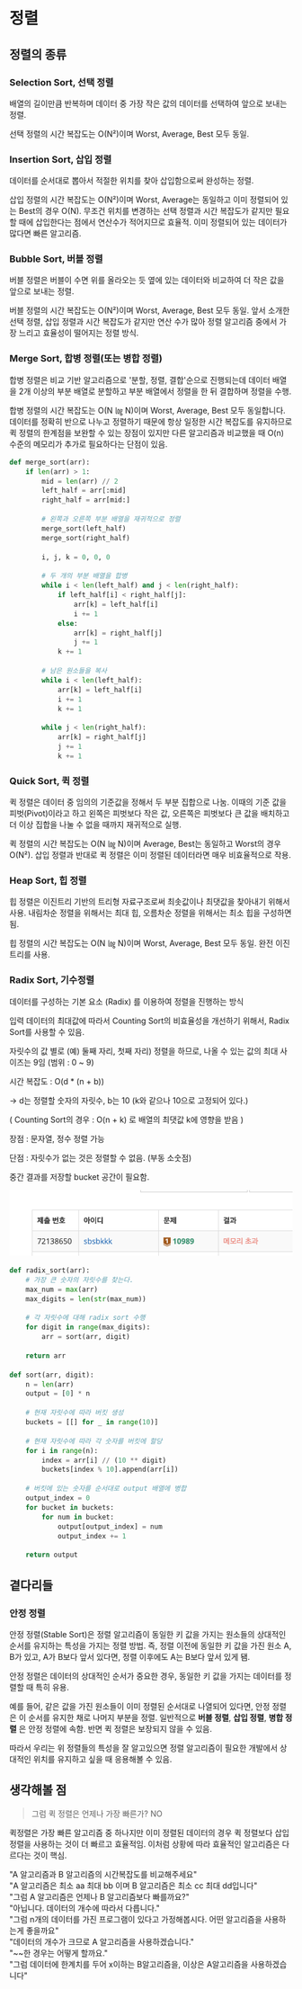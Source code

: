 # 정렬

## 정렬의 종류
### Selection Sort, 선택 정렬
배열의 길이만큼 반복하며 데이터 중 가장 작은 값의 데이터를 선택하여 앞으로 보내는 정렬.  

선택 정렬의 시간 복잡도는 O(N²)이며 Worst, Average, Best 모두 동일.

### Insertion Sort, 삽입 정렬
데이터를 순서대로 뽑아서 적절한 위치를 찾아 삽입함으로써 완성하는 정렬.  

삽입 정렬의 시간 복잡도는 O(N²)이며 Worst, Average는 동일하고 이미 정렬되어 있는 Best의 경우 O(N). 무조건 위치를 변경하는 선택 정렬과 시간 복잡도가 같지만 필요할 때에 삽입한다는 점에서 연산수가 적어지므로 효율적. 이미 정렬되어 있는 데이터가 많다면 빠른 알고리즘.

### Bubble Sort, 버블 정렬
버블 정렬은 버블이 수면 위를 올라오는 듯 옆에 있는 데이터와 비교하여 더 작은 값을 앞으로 보내는 정렬.  

버블 정렬의 시간 복잡도는 O(N²)이며 Worst, Average, Best 모두 동일. 앞서 소개한 선택 정렬, 삽입 정렬과 시간 복잡도가 같지만 연산 수가 많아 정렬 알고리즘 중에서 가장 느리고 효율성이 떨어지는 정렬 방식.

### Merge Sort, 합병 정렬(또는 병합 정렬)
합병 정렬은 비교 기반 알고리즘으로 '분할, 정렬, 결합'순으로 진행되는데 데이터 배열을 2개 이상의 부분 배열로 분할하고 부분 배열에서 정렬을 한 뒤 결합하며 정렬을 수행.

합병 정렬의 시간 복잡도는 O(N ㏒ N)이며 Worst, Average, Best 모두 동일합니다. 데이터를 정확히 반으로 나누고 정렬하기 때문에 항상 일정한 시간 복잡도를 유지하므로 퀵 정렬의 한계점을 보완할 수 있는 장점이 있지만 다른 알고리즘과 비교했을 때 O(n) 수준의 메모리가 추가로 필요하다는 단점이 있음.

```py
def merge_sort(arr):
    if len(arr) > 1:
        mid = len(arr) // 2
        left_half = arr[:mid]
        right_half = arr[mid:]

        # 왼쪽과 오른쪽 부분 배열을 재귀적으로 정렬
        merge_sort(left_half)
        merge_sort(right_half)

        i, j, k = 0, 0, 0

        # 두 개의 부분 배열을 합병
        while i < len(left_half) and j < len(right_half):
            if left_half[i] < right_half[j]:
                arr[k] = left_half[i]
                i += 1
            else:
                arr[k] = right_half[j]
                j += 1
            k += 1

        # 남은 원소들을 복사
        while i < len(left_half):
            arr[k] = left_half[i]
            i += 1
            k += 1

        while j < len(right_half):
            arr[k] = right_half[j]
            j += 1
            k += 1
```


### Quick Sort, 퀵 정렬
퀵 정렬은 데이터 중 임의의 기준값을 정해서 두 부분 집합으로 나눔. 이때의 기준 값을 피벗(Pivot)이라고 하고 왼쪽은 피벗보다 작은 값, 오른쪽은 피벗보다 큰 값을 배치하고 더 이상 집합을 나눌 수 없을 때까지 재귀적으로 실행.

퀵 정렬의 시간 복잡도는 O(N ㏒ N)이며 Average, Best는 동일하고 Worst의 경우 O(N²). 삽입 정렬과 반대로 퀵 정렬은 이미 정렬된 데이터라면 매우 비효율적으로 작용.

### Heap Sort, 힙 정렬 

힙 정렬은 이진트리 기반의 트리형 자료구조로써 최솟값이나 최댓값을 찾아내기 위해서 사용. 내림차순 정렬을 위해서는 최대 힙, 오름차순 정렬을 위해서는 최소 힙을 구성하면 됨.

힙 정렬의 시간 복잡도는 O(N ㏒ N)이며 Worst, Average, Best 모두 동일. 완전 이진트리를 사용.

### Radix Sort, 기수정렬
데이터를 구성하는 기본 요소 (Radix) 를 이용하여 정렬을 진행하는 방식

입력 데이터의 최대값에 따라서 Counting Sort의 비효율성을 개선하기 위해서, Radix Sort를 사용할 수 있음.

자릿수의 값 별로 (예) 둘째 자리, 첫째 자리) 정렬을 하므로, 나올 수 있는 값의 최대 사이즈는 9임 (범위 : 0 ~ 9)

시간 복잡도 : O(d * (n + b))

-> d는 정렬할 숫자의 자릿수, b는 10 (k와 같으나 10으로 고정되어 있다.)

( Counting Sort의 경우 : O(n + k) 로 배열의 최댓값 k에 영향을 받음 )

장점 : 문자열, 정수 정렬 가능

단점 : 자릿수가 없는 것은 정렬할 수 없음. (부동 소숫점)

중간 결과를 저장할 bucket 공간이 필요함.

![](../image/memory_over_radix.png)




```py
def radix_sort(arr):
    # 가장 큰 숫자의 자릿수를 찾는다.
    max_num = max(arr)
    max_digits = len(str(max_num))

    # 각 자릿수에 대해 radix sort 수행
    for digit in range(max_digits):
        arr = sort(arr, digit)
    
    return arr

def sort(arr, digit):
    n = len(arr)
    output = [0] * n

    # 현재 자릿수에 따라 버킷 생성
    buckets = [[] for _ in range(10)]

    # 현재 자릿수에 따라 각 숫자를 버킷에 할당
    for i in range(n):
        index = arr[i] // (10 ** digit)
        buckets[index % 10].append(arr[i])

    # 버킷에 있는 숫자를 순서대로 output 배열에 병합
    output_index = 0
    for bucket in buckets:
        for num in bucket:
            output[output_index] = num
            output_index += 1

    return output


```

## 곁다리들 
### 안정 정렬 
안정 정렬(Stable Sort)은 정렬 알고리즘이 동일한 키 값을 가지는 원소들의 상대적인 순서를 유지하는 특성을 가지는 정렬 방법. 즉, 정렬 이전에 동일한 키 값을 가진 원소 A, B가 있고, A가 B보다 앞서 있다면, 정렬 이후에도 A는 B보다 앞서 있게 됌.

안정 정렬은 데이터의 상대적인 순서가 중요한 경우, 동일한 키 값을 가지는 데이터를 정렬할 때 특히 유용.

예를 들어, 같은 값을 가진 원소들이 이미 정렬된 순서대로 나열되어 있다면, 안정 정렬은 이 순서를 유지한 채로 나머지 부분을 정렬. 일반적으로 __버블 정렬__, __삽입 정렬__, __병합 정렬__ 은 안정 정렬에 속함. 반면 퀵 정렬은 보장되지 않을 수 있음. 

따라서 우리는 위 정렬들의 특성을 잘 알고있으면 정렬 알고리즘이 필요한 개발에서 상대적인 위치를 유지하고 싶을 때 응용해볼 수 있음.


## 생각해볼 점
> 그럼 퀵 정렬은 언제나 가장 빠른가? NO

퀵정렬은 가장 빠른 알고리즘 중 하나지만 이미 정렬된 데이터의 경우 퀵 정렬보다 삽입 정렬을 사용하는 것이 더 빠르고 효율적임. 이처럼 상황에 따라 효율적인 알고리즘은 다르다는 것이 핵심.

"A 알고리즘과 B 알고리즘의 시간복잡도를 비교해주세요"  
"A 알고리즘은 최소 aa 최대 bb 이며 B 알고리즘은 최소 cc 최대 dd입니다"   
"그럼 A 알고리즘은 언제나 B 알고리즘보다 빠를까요?"  
"아닙니다. 데이터의 개수에 따라서 다릅니다."   
"그럼 n개의 데이터를 가진 프로그램이 있다고 가정해봅시다. 어떤 알고리즘을 사용하는게 좋을까요"   
"데이터의 개수가 크므로 A 알고리즘을 사용하겠습니다."   
"~~한 경우는 어떻게 할까요."   
"그럼 데이터에 한계치를 두어 x이하는 B알고리즘을, 이상은 A알고리즘을 사용하겠습니다"  